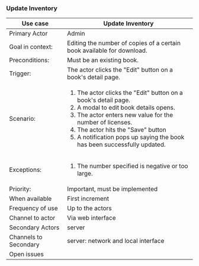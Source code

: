 ### Update Inventory

| Use case | Update Inventory |
|---|---|
| Primary Actor | Admin |
| Goal in context: | Editing the number of copies of a certain book available for download. |
| Preconditions: | Must be an existing book. |
| Trigger: | The actor clicks the "Edit" button on a book's detail page. |
| Scenario: | <ol><li>The actor clicks the "Edit" button on a book's detail page.</li><li>A modal to edit book details opens.</li><li>The actor enters new value for the number of licenses.</li><li>The actor hits the "Save" button</li><li>A notification pops up saying the book has been successfully updated.</li></ol>|
| Exceptions: | <ol><li> The number specified is negative or too large.</li></ol> |
| Priority: | Important, must be implemented|
| When available | First increment |
| Frequency of use | Up to the actors |
| Channel to actor | Via web interface |
| Secondary Actors | server|
| Channels to Secondary| server: network and local interface|
| Open issues | <ol></ol> |

